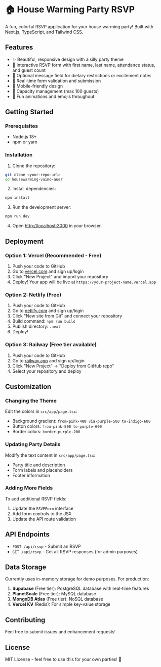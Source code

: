 # 🏠 House Warming Party RSVP

A fun, colorful RSVP application for your house warming party! Built with Next.js, TypeScript, and Tailwind CSS.

## Features

- ✨ Beautiful, responsive design with a silly party theme
- 🎉 Interactive RSVP form with first name, last name, attendance status, and guest count
- 💌 Optional message field for dietary restrictions or excitement notes
- 🚀 Real-time form validation and submission
- 📱 Mobile-friendly design
- 🎈 Capacity management (max 100 guests)
- 🎊 Fun animations and emojis throughout

## Getting Started

### Prerequisites

- Node.js 18+
- npm or yarn

### Installation

1. Clone the repository:

```bash
git clone <your-repo-url>
cd housewarming-vaino-auer
```

2. Install dependencies:

```bash
npm install
```

3. Run the development server:

```bash
npm run dev
```

4. Open [http://localhost:3000](http://localhost:3000) in your browser.

## Deployment

### Option 1: Vercel (Recommended - Free)

1. Push your code to GitHub
2. Go to [vercel.com](https://vercel.com) and sign up/login
3. Click "New Project" and import your repository
4. Deploy! Your app will be live at `https://your-project-name.vercel.app`

### Option 2: Netlify (Free)

1. Push your code to GitHub
2. Go to [netlify.com](https://netlify.com) and sign up/login
3. Click "New site from Git" and connect your repository
4. Build command: `npm run build`
5. Publish directory: `.next`
6. Deploy!

### Option 3: Railway (Free tier available)

1. Push your code to GitHub
2. Go to [railway.app](https://railway.app) and sign up/login
3. Click "New Project" → "Deploy from GitHub repo"
4. Select your repository and deploy

## Customization

### Changing the Theme

Edit the colors in `src/app/page.tsx`:

- Background gradient: `from-pink-400 via-purple-500 to-indigo-600`
- Button colors: `from-pink-500 to-purple-600`
- Border colors: `border-purple-200`

### Updating Party Details

Modify the text content in `src/app/page.tsx`:

- Party title and description
- Form labels and placeholders
- Footer information

### Adding More Fields

To add additional RSVP fields:

1. Update the `RSVPForm` interface
2. Add form controls to the JSX
3. Update the API route validation

## API Endpoints

- `POST /api/rsvp` - Submit an RSVP
- `GET /api/rsvp` - Get all RSVP responses (for admin purposes)

## Data Storage

Currently uses in-memory storage for demo purposes. For production:

1. **Supabase** (Free tier): PostgreSQL database with real-time features
2. **PlanetScale** (Free tier): MySQL database
3. **MongoDB Atlas** (Free tier): NoSQL database
4. **Vercel KV** (Redis): For simple key-value storage

## Contributing

Feel free to submit issues and enhancement requests!

## License

MIT License - feel free to use this for your own parties! 🎉
